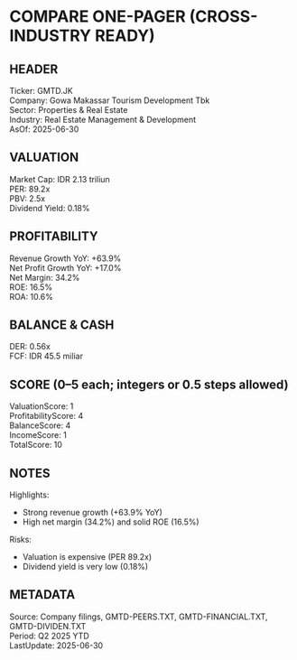 # COMPARE ONE-PAGER (CROSS-INDUSTRY READY)

## HEADER
Ticker: GMTD.JK  
Company: Gowa Makassar Tourism Development Tbk  
Sector: Properties & Real Estate  
Industry: Real Estate Management & Development  
AsOf: 2025-06-30

## VALUATION
Market Cap: IDR 2.13 triliun  
PER: 89.2x  
PBV: 2.5x  
Dividend Yield: 0.18%

## PROFITABILITY
Revenue Growth YoY: +63.9%  
Net Profit Growth YoY: +17.0%  
Net Margin: 34.2%  
ROE: 16.5%  
ROA: 10.6%

## BALANCE & CASH
DER: 0.56x  
FCF: IDR 45.5 miliar

## SCORE (0–5 each; integers or 0.5 steps allowed)
ValuationScore: 1  
ProfitabilityScore: 4  
BalanceScore: 4  
IncomeScore: 1  
TotalScore: 10

## NOTES
Highlights:
- Strong revenue growth (+63.9% YoY)
- High net margin (34.2%) and solid ROE (16.5%)

Risks:
- Valuation is expensive (PER 89.2x)
- Dividend yield is very low (0.18%)

## METADATA
Source: Company filings, GMTD-PEERS.TXT, GMTD-FINANCIAL.TXT, GMTD-DIVIDEN.TXT  
Period: Q2 2025 YTD  
LastUpdate: 2025-06-30
